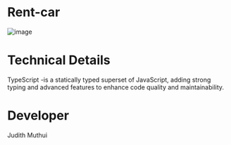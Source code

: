 # Rent-car

![image](https://github.com/Judiciousmurich/vroom-master/assets/86522089/d09120b7-612a-4325-b161-f3f39fbffbd9)

# Technical Details
TypeScript -is a statically typed superset of JavaScript, adding strong typing and advanced features to enhance code quality and maintainability.

# Developer
Judith Muthui

